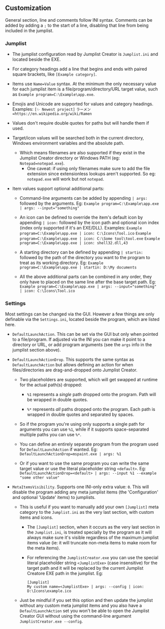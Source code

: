 ## Customization

General section, line and comments follow INI syntax. Comments can be added by adding a `;` to the start of a line, disabling that line from being included in the jumplist.

### Jumplist

- The jumplist configuration read by Jumplist Creator is `Jumplist.ini` and located beside the EXE.

- For category headings add a line that begins and ends with paired square brackets, like `[Example category]`.
	
- Items use `Name=Value` syntax. At the minimum the only necessary value for each jumplist item is a file/program/directory/URL target value, such as `Example program=C:\Example\app.exe`.

- Emojis and Unicode are supported for values and category headings. Examples:
	`[✨ Newest project]`
	`ラーメン=https://en.wikipedia.org/wiki/Ramen`

- Values don't require double quotes for paths but will handle them if used.

- Target/icon values will be searched both in the current directory, Windows environment variables and the absolute path.
	- Which means filenames are also supported if they exist in the Jumplist Creator directory or Windows PATH (eg: `Notepad=notepad.exe`).
		- One caveat: if using only filenames make sure to add the file extension since extensionless lookups aren't supported. So eg: `notepad.exe` will work but not `notepad`.

- Item values support optional additional parts:

	- Command-line arguments can be added by appending `| args:` followed by the arguments. Eg:
		`Example program=C:\Example\app.exe | args: --input="something"`

	- An icon can be defined to override the item's default icon by appending `| icon:` followed by the icon path and optional icon index (index only supported if it's an EXE/DLL). Examples:
		`Example program=C:\Example\app.exe | icon: C:\Icons\Tool.ico`
		`Example program=C:\Example\app.exe | icon: C:\Some tool\tool.exe`
		`Example program=C:\Example\app.exe | icon: shell32.dll,43`

	- A starting directory can be defined by appending `| startin:` followed by the path of the directory you want to the program to treat as its working directory. Eg:
		`Example program=C:\Example\app.exe | startin: D:\My documents`
		
	- All the above additional parts can be combined in any order, they only have to placed on the same line after the base target path. Eg:
		`Example program=C:\Example\app.exe | args: --input="something" | icon: C:\Icons\Tool.ico`
		
### Settings

Most settings can be changed via the GUI. However a few things are only definable via the `Settings.ini`, located beside the program, which are listed here.

- `DefaultLaunchAction`. This can be set via the GUI but only when pointed to a file/program. If adjusted via the INI you can make it point to a directory or URL, or add program arguments (see the `args` info in the jumplist section above).

- `DefaultLaunchActionDrop`. This supports the same syntax as `DefaultLaunchAction` but allows defining an action for when files/directories are drag-and-dropped onto Jumplist Creator.

	- Two placeholders are supported, which will get swapped at runtime for the actual path(s) dropped:

		- `%1` represents a *single* path dropped onto the program. Path will be wrapped in double quotes.

		- `%*` represents *all* paths dropped onto the program. Each path is wrapped in double quotes and separated by spaces.

	- So if the program you're using only supports a single path for arguments you can use `%1`, while if it supports space-separated multiple paths you can use `%*`.

	- You can define an entirely separate program from the program used for `DefaultLaunchAction` if wanted. Eg:
		`DefaultLaunchActionDrop=mspaint.exe | args: %1`

	- Or if you want to use the same program you can write the same target value or use the literal placeholder string `<default>`. Eg:
		`DefaultLaunchActionDrop=<default> | args: --input %1 --example "some other value"`

- `MetaItemsVisibility`. Supports one INI-only extra value: `0`. This will disable the program adding any meta jumplist items (the 'Configuration' and optional 'Update' items) to jumplists.
	
	- This is useful if you want to manually add your own `[Jumplist]` meta category to the `Jumplist.ini` as the very last section, with custom items and icons.
	
		- The `[Jumplist]` section, when it occurs as the very last section in the `Jumplist.ini`, is treated specially by the program as it will always make sure it's visible regardless of the maximum jumplist items value (ie: it will truncate non-meta items to make room for the meta items).
		
		- For referencing the `JumplistCreator.exe` you can use the special literal placeholder string `<JumplistExe>` (case insensitive) for the target path and it will be replaced by the current Jumplist Creatore EXE path in the jumplist. Eg:
			
			```
			[Jumplist]
			My custom name=<JumplistExe> | args: --config | icon: D:\Icons\example.ico
			```
	
	- Just be mindful if you set this option and then update the jumplist without any custom meta jumplist items and you also have a `DefaultLaunchAction` set you won't be able to open the Jumplist Creator GUI without using the command-line argument `JumplistCreator.exe --config`.
